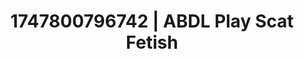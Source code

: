 ---
categories:
- Spiritual kink
- Femme domination
- Moonlit passion
- Mask kink
- CPR fetish
image: /assets/images/1747800796742.jpg
layout: post
seo:
  description: Featured content with high-quality ABDL Play, Scat Fetish. HD images
    available.
  keywords: ABDL Play, Scat Fetish
  og_image: /assets/images/1747800796742.jpg
  schema_type: VisualArtwork
tags:
- ABDL Play
- Scat Fetish
- '#1747800796742'
title: 1747800796742 | ABDL Play Scat Fetish
---